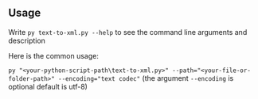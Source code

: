 ## Usage
Write `py text-to-xml.py --help` to see the command line arguments and description

Here is  the common usage:

`py "<your-python-script-path\text-to-xml.py>" --path="<your-file-or-folder-path>" --encoding="text codec"` (the argument `--encoding` is optional default is utf-8)
